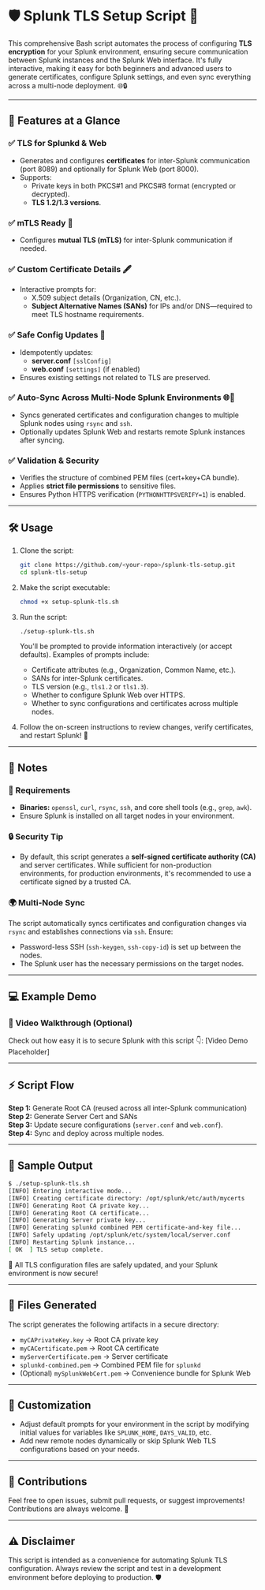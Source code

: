 # 🛡️ Splunk TLS Setup Script 🚀

This comprehensive Bash script automates the process of configuring **TLS encryption** for your Splunk environment, ensuring secure communication between Splunk instances and the Splunk Web interface. It's fully interactive, making it easy for both beginners and advanced users to generate certificates, configure Splunk settings, and even sync everything across a multi-node deployment. 🌐🔒

---

## 🎯 Features at a Glance

### ✅ **TLS for Splunkd & Web**
- Generates and configures **certificates** for inter-Splunk communication (port 8089) and optionally for Splunk Web (port 8000).
- Supports:
  - Private keys in both PKCS#1 and PKCS#8 format (encrypted or decrypted).
  - **TLS 1.2/1.3 versions**.

### ✅ **mTLS Ready** 🤝
- Configures **mutual TLS (mTLS)** for inter-Splunk communication if needed.

### ✅ **Custom Certificate Details** 🖋️
- Interactive prompts for:
  - X.509 subject details (Organization, CN, etc.).
  - **Subject Alternative Names (SANs)** for IPs and/or DNS—required to meet TLS hostname requirements.

### ✅ **Safe Config Updates** 📝
- Idempotently updates:
  - **server.conf** `[sslConfig]`
  - **web.conf** `[settings]` (if enabled)
- Ensures existing settings not related to TLS are preserved.

### ✅ **Auto-Sync Across Multi-Node Splunk Environments** 🌐🔄
- Syncs generated certificates and configuration changes to multiple Splunk nodes using `rsync` and `ssh`.
- Optionally updates Splunk Web and restarts remote Splunk instances after syncing.

### ✅ **Validation & Security**
- Verifies the structure of combined PEM files (cert+key+CA bundle).
- Applies **strict file permissions** to sensitive files.
- Ensures Python HTTPS verification (`PYTHONHTTPSVERIFY=1`) is enabled.

---

## 🛠️ Usage

1. Clone the script:
   ```bash
   git clone https://github.com/<your-repo>/splunk-tls-setup.git
   cd splunk-tls-setup
   ```

2. Make the script executable:
   ```bash
   chmod +x setup-splunk-tls.sh
   ```

3. Run the script:
   ```bash
   ./setup-splunk-tls.sh
   ```

   You'll be prompted to provide information interactively (or accept defaults). Examples of prompts include:
   - Certificate attributes (e.g., Organization, Common Name, etc.).
   - SANs for inter-Splunk certificates.
   - TLS version (e.g., `tls1.2` or `tls1.3`).
   - Whether to configure Splunk Web over HTTPS.
   - Whether to sync configurations and certificates across multiple nodes.

4. Follow the on-screen instructions to review changes, verify certificates, and restart Splunk! 🎉

---

## 📝 Notes

### 🔗 Requirements
- **Binaries:** `openssl`, `curl`, `rsync`, `ssh`, and core shell tools (e.g., `grep`, `awk`).
- Ensure Splunk is installed on all target nodes in your environment.

### 🔒 Security Tip
- By default, this script generates a **self-signed certificate authority (CA)** and server certificates. While sufficient for non-production environments, for production environments, it's recommended to use a certificate signed by a trusted CA.

### 🌍 Multi-Node Sync
The script automatically syncs certificates and configuration changes via `rsync` and establishes connections via `ssh`. Ensure:
- Password-less SSH (`ssh-keygen`, `ssh-copy-id`) is set up between the nodes.
- The Splunk user has the necessary permissions on the target nodes.

---

## 💻 Example Demo

### 🎥 Video Walkthrough (Optional)
Check out how easy it is to secure Splunk with this script 👇:
[Video Demo Placeholder]

---

## ⚡ Script Flow 
**Step 1:** Generate Root CA (reused across all inter-Splunk communication)  
**Step 2:** Generate Server Cert and SANs  
**Step 3:** Update secure configurations (`server.conf` and `web.conf`).  
**Step 4:** Sync and deploy across multiple nodes.  

---

## 📄 Sample Output

```bash
$ ./setup-splunk-tls.sh
[INFO] Entering interactive mode...
[INFO] Creating certificate directory: /opt/splunk/etc/auth/mycerts
[INFO] Generating Root CA private key...
[INFO] Generating Root CA certificate...
[INFO] Generating Server private key...
[INFO] Generating splunkd combined PEM certificate-and-key file...
[INFO] Safely updating /opt/splunk/etc/system/local/server.conf
[INFO] Restarting Splunk instance...
[ OK  ] TLS setup complete.
```

🎉 All TLS configuration files are safely updated, and your Splunk environment is now secure!

---

## 📁 Files Generated
The script generates the following artifacts in a secure directory:
- `myCAPrivateKey.key` → Root CA private key
- `myCACertificate.pem` → Root CA certificate
- `myServerCertificate.pem` → Server certificate
- `splunkd-combined.pem` → Combined PEM file for `splunkd`
- (Optional) `mySplunkWebCert.pem` → Convenience bundle for Splunk Web

---

## 🔧 Customization
- Adjust default prompts for your environment in the script by modifying initial values for variables like `SPLUNK_HOME`, `DAYS_VALID`, etc.
- Add new remote nodes dynamically or skip Splunk Web TLS configurations based on your needs.

---

## 🤝 Contributions

Feel free to open issues, submit pull requests, or suggest improvements! Contributions are always welcome. 🚀

---

## ⚠️ Disclaimer
This script is intended as a convenience for automating Splunk TLS configuration. Always review the script and test in a development environment before deploying to production. 🛡️
